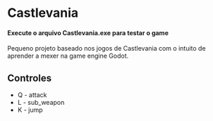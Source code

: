 # Castlevania

#### Execute o arquivo Castlevania.exe para testar o game

Pequeno projeto baseado nos jogos de Castlevania com o intuito de aprender a mexer na game engine Godot.


## Controles

- Q - attack
- L - sub_weapon
- K - jump
